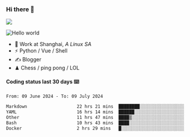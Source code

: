 ### Hi there 👋
![](https://komarev.com/ghpvc/?username=Xuhandsome)


<img src="https://github-readme-stats.vercel.app/api?username=XuHandsome&show_icons=true&theme=merko" alt="Hello world">

<br/>

- 🍻  Work at Shanghai, _A Linux SA_
- ⚡  Python / Vue / Shell
- ✍️  Blogger
- ♟  Chess / ping pong / LOL

#### Coding status last 30 days ⌨️

<!--START_SECTION:waka-->

```txt
From: 09 June 2024 - To: 09 July 2024

Markdown                   22 hrs 21 mins  ████████░░░░░░░░░░░░░░░░░   32.63 %
YAML                       16 hrs 14 mins  ██████░░░░░░░░░░░░░░░░░░░   23.70 %
Other                      11 hrs 47 mins  ████▒░░░░░░░░░░░░░░░░░░░░   17.20 %
Bash                       10 hrs 43 mins  ████░░░░░░░░░░░░░░░░░░░░░   15.65 %
Docker                     2 hrs 29 mins   █░░░░░░░░░░░░░░░░░░░░░░░░   03.63 %
```

<!--END_SECTION:waka-->
